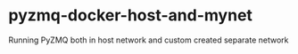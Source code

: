 # pyzmq-docker-host-and-mynet
Running PyZMQ both in host network and custom created separate network
